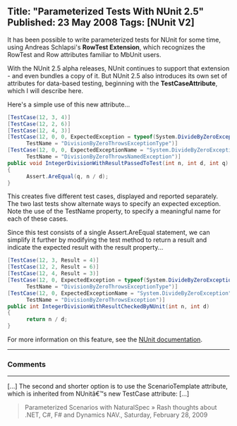 Title: "Parameterized Tests With NUnit 2.5"
Published: 23 May 2008
Tags: [NUnit V2]
---
It has been possible to write parameterized tests for NUnit for some time, using Andreas Schlapsi's **RowTest Extension**, which recognizes the RowTest and Row attributes familiar to MbUnit users.

With the NUnit 2.5 alpha releases, NUnit continues to support that extension - and even bundles a copy of it. But NUnit 2.5 also introduces its own set of attributes for data-based testing, beginning with the **TestCaseAttribute**, which I will describe here.

Here's a simple use of this new attribute...


```csharp
[TestCase(12, 3, 4)]
[TestCase(12, 2, 6)]
[TestCase(12, 4, 3)]
[TestCase(12, 0, 0, ExpectedException = typeof(System.DivideByZeroException),
      TestName = "DivisionByZeroThrowsExceptionType")]
[TestCase(12, 0, 0, ExpectedExceptionName = "System.DivideByZeroException",
      TestName = "DivisionByZeroThrowsNamedException")]
public void IntegerDivisionWithResultPassedToTest(int n, int d, int q)
{
      Assert.AreEqual(q, n / d);
}
```

This creates five different test cases, displayed and reported separately. The two last tests show alternate ways to specify an expected exception. Note the use of the TestName property, to specify a meaningful name for each of these cases.

Since this test consists of a single Assert.AreEqual statement, we can simplify it further by modifying the test method to return a result and indicate the expected result with the result property...

```csharp
[TestCase(12, 3, Result = 4)]
[TestCase(12, 2, Result = 6)]
[TestCase(12, 4, Result = 3)]
[TestCase(12, 0, ExpectedException = typeof(System.DivideByZeroException),
      TestName = "DivisionByZeroThrowsExceptionType")]
[TestCase(12, 0, ExpectedExceptionName = "System.DivideByZeroException",
      TestName = "DivisionByZeroThrowsException")]
public int IntegerDivisionWithResultCheckedByNUnit(int n, int d)
{
      return n / d;
}
```

For more information on this feature, see the [NUnit documentation](http://docs.nunit.org/2.5/testCase.html).

---

### Comments

---

[...] The second and shorter option is to use the ScenarioTemplate attribute, which is inherited from NUnitâ€™s new TestCase attribute: [...]
>Parameterized Scenarios with NaturalSpec &raquo; Rash thoughts about .NET, C#, F# and Dynamics NAV., Saturday, February 28, 2009
